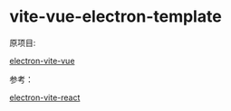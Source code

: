 # vite-vue-electron-template

原项目:

[electron-vite-vue](https://github.com/electron-vite/electron-vite-vue)

参考：

[electron-vite-react](https://github.com/electron-vite/electron-vite-react)
